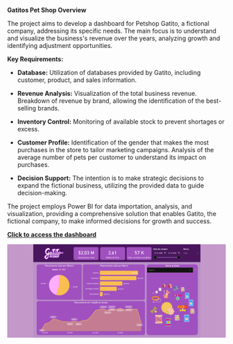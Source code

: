 **Gatitos Pet Shop Overview**

The project aims to develop a dashboard for Petshop Gatito, a fictional company, addressing its specific needs. The main focus is to understand and visualize the business's revenue over the years, analyzing growth and identifying adjustment opportunities.

**Key Requirements:**

- **Database:**
  Utilization of databases provided by Gatito, including customer, product, and sales information.

- **Revenue Analysis:**
  Visualization of the total business revenue.
  Breakdown of revenue by brand, allowing the identification of the best-selling brands.

- **Inventory Control:**
  Monitoring of available stock to prevent shortages or excess.

- **Customer Profile:**
  Identification of the gender that makes the most purchases in the store to tailor marketing campaigns.
  Analysis of the average number of pets per customer to understand its impact on purchases.

- **Decision Support:**
  The intention is to make strategic decisions to expand the fictional business, utilizing the provided data to guide decision-making.

The project employs Power BI for data importation, analysis, and visualization, providing a comprehensive solution that enables Gatito, the fictional company, to make informed decisions for growth and success.

[**Click to access the dashboard**](https://app.powerbi.com/view?r=eyJrIjoiYWFmNjliNzItZDY3MS00NDcyLWIwNTMtZTRhYTViZTQyMTkxIiwidCI6ImY1MWY1ZjJlLWRjZjMtNDJjZS1hYmI2LTM1MWFiNTM0ODQyOCIsImMiOjl9)

![Dashboard Preview](https://github.com/ricardonunes-la/power-bi-dashboard-portfolio/blob/main/dashboard-images/Gatitos%20Pet%20Shop.png)


